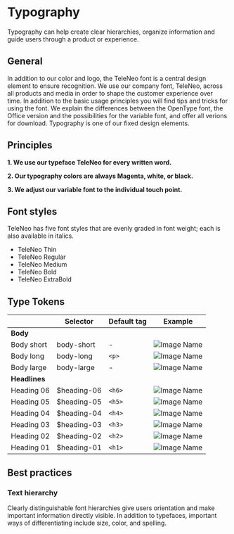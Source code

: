 # Typography

Typography can help create clear hierarchies, organize information and guide users through a product or experience.

## General

In addition to our color and logo, the TeleNeo font is a central design element to ensure recognition. We use our company font, TeleNeo, across all products and media in order to shape the customer experience over time. In addition to the basic usage principles you will find tips and tricks for using the font. We explain the differences between the OpenType font, the Office version and the possibilities for the variable font, and offer all verions for download. Typography is one of our fixed design elements.

## Principles

**1. We use our typeface TeleNeo for every written word.**

**2. Our typography colors are always Magenta, white, or black.**

**3. We adjust our variable font to the individual touch point.**

## Font styles

TeleNeo has five font styles that are evenly graded in font weight; each is also available in italics.

- TeleNeo Thin
- TeleNeo Regular
- TeleNeo Medium
- TeleNeo Bold
- TeleNeo ExtraBold

## Type Tokens

|               | Selector        | Default tag    | Example                                 |
| ------------- | --------------- | -------------- | --------------------------------------- |
| **Body**      |                 |                |                                         |
| Body short    | body-short      | -              | ![Image Name](assets/2_guidelines/3_typography/image2020-8-3_15-11-56.png) |
| Body long     | body-long       | `<p>`          | ![Image Name](assets/2_guidelines/3_typography/image2020-8-3_15-11-47.png) |
| Body large    | body-large      | -              | ![Image Name](assets/2_guidelines/3_typography/image2020-8-3_15-11-40.png) |
| **Headlines** |                 |                |                                         |
| Heading 06    | \$heading-06    | `<h6>`         | ![Image Name](assets/2_guidelines/3_typography/image2020-8-3_15-10-27.png) |
| Heading 05    | \$heading-05    | `<h5>`         | ![Image Name](assets/2_guidelines/3_typography/image2020-8-3_15-11-27.png) |
| Heading 04    | \$heading-04    | `<h4>`         | ![Image Name](assets/2_guidelines/3_typography/image2020-8-3_15-11-20.png) |
| Heading 03    | \$heading-03    | `<h3>`         | ![Image Name](assets/2_guidelines/3_typography/image2020-8-3_15-11-13.png) |
| Heading 02    | \$heading-02    | `<h2>`         | ![Image Name](assets/2_guidelines/3_typography/image2020-8-3_15-11-4.png)  |
| Heading 01    | \$heading-01    | `<h1>`         | ![Image Name](assets/2_guidelines/3_typography/image2020-8-3_15-10-51.png) |

## Best practices

### Text hierarchy

Clearly distinguishable font hierarchies give users orientation and make important information directly visible. In addition to typefaces, important ways of differentiating include size, color, and spelling.
